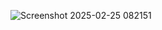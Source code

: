 
![Screenshot 2025-02-25 082151](https://github.com/user-attachments/assets/9752c45c-0410-4b36-8dd5-563a3f5658b7)
